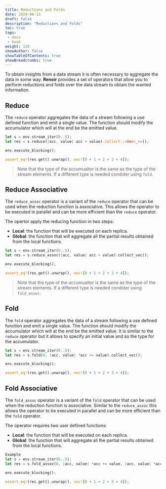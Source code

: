```yaml
---
title: Reductions and Folds
date: 2024-06-15
draft: false
description: "Reductions and Folds"
toc: true
tags:
 - docs
 - book
weight: 120
showAuthor: false
showTableOfContents: true
showBreadcrumbs: true
---
```


To obtain insights from a data stream it is often necessary to aggregate the data in some way. **Renoir** provides a set of operators that allow you to perform reductions and folds over the data stream to obtain the wanted information.

## Reduce
The `reduce` operator aggregates the data of a stream following a use defined function and emit a single value. The function should modify the accumulator which will at the end be the emitted value.

```rust
let s = env.stream_iter(0..5);
let res = s.reduce(|acc, value| acc + value).collect::<Vec<_>>();

env.execute_blocking();

assert_eq!(res.get().unwrap(), vec![0 + 1 + 2 + 3 + 4]);
```

> Note that the type of the accumualtor is the same as the type of the stream elements. If a different type is needed condider using `fold`.

## Reduce Associative
The `reduce_assoc` operator is a variant of the `reduce` operator that can be used when the reduction function is associative. This allows the operator to be executed in parallel and can be more efficient than the `reduce` operator.

The opertor apply the reducing function in two steps:
 - **Local**: the function that will be executed on each replica.
 - **Global**: the function that will aggregate all the partial results obtained from the local functions.

```rust
let s = env.stream_iter(0..5);
let res = s.reduce_assoc(|acc, value| acc + value).collect_vec();

env.execute_blocking();

assert_eq!(res.get().unwrap(), vec![0 + 1 + 2 + 3 + 4]);
```

> Note that the type of the accumualtor is the same as the type of the stream elements. If a different type is needed condider using `fold_assoc`.

## Fold
The `fold` operator aggregates the data of a stream following a use defined function and emit a single value. The function should modify the accumulator which will at the end be the emitted value. It is similar to the `reduce` operator but it allows to specify an initial value and so the type for the accumulator.


```rust
let s = env.stream_iter(0..5);
let res = s.fold(0, |acc, value| *acc += value).collect_vec();

env.execute_blocking();

assert_eq!(res.get().unwrap(), vec![0 + 1 + 2 + 3 + 4]);
```


## Fold Associative
The `fold_assoc` operator is a variant of the `fold` operator that can be used when the reduction function is associative. Similar to the `reduce_assoc` this allows the operator to be executed in parallel and can be more efficient than the `fold` operator.

The operator requires two user defined functions:
 - **Local**: the function that will be executed on each replica.
 - **Global**: the function that will aggregate all the partial results obtained from the local functions.

```rust
Example
let s = env.stream_iter(0..5);
let res = s.fold_assoc(0, |acc, value| *acc += value, |acc, value| *acc += value).collect_vec();

env.execute_blocking();

assert_eq!(res.get().unwrap(), vec![0 + 1 + 2 + 3 + 4]);



